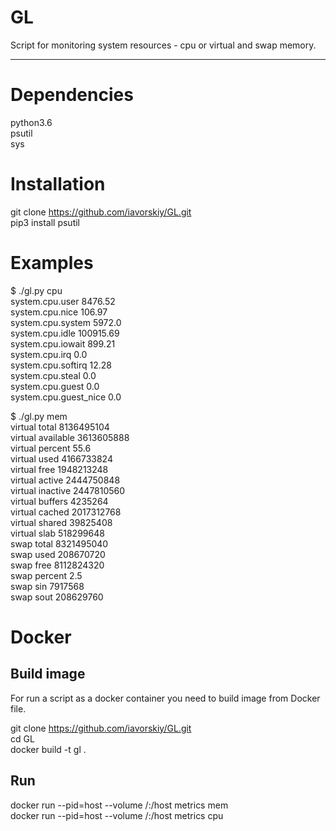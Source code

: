 **GL**
=====================

Script for monitoring system resources - cpu or  virtual and swap memory.
***
**Dependencies**
=====================

python3.6<br/>
psutil<br/>
sys<br/>

**Installation**
=====================

git clone https://github.com/iavorskiy/GL.git<br/>
pip3 install psutil

**Examples**
=====================

$ ./gl.py cpu<br/>
system.cpu.user 8476.52<br/>
system.cpu.nice 106.97<br/>
system.cpu.system 5972.0<br/>
system.cpu.idle 100915.69<br/>
system.cpu.iowait 899.21<br/>
system.cpu.irq 0.0<br/>
system.cpu.softirq 12.28<br/>
system.cpu.steal 0.0<br/>
system.cpu.guest 0.0<br/>
system.cpu.guest_nice 0.0<br/>


$ ./gl.py mem<br/>
virtual total 8136495104<br/>
virtual available 3613605888<br/>
virtual percent 55.6<br/>
virtual used 4166733824<br/>
virtual free 1948213248<br/>
virtual active 2444750848<br/>
virtual inactive 2447810560<br/>
virtual buffers 4235264<br/>
virtual cached 2017312768<br/>
virtual shared 39825408<br/>
virtual slab 518299648<br/>
swap total 8321495040<br/>
swap used 208670720<br/>
swap free 8112824320<br/>
swap percent 2.5<br/>
swap sin 7917568<br/>
swap sout 208629760<br/>

**Docker**
=====================


**Build image**
-----------------------------------
For run a script as a docker container you need to build image from Docker file.

git clone https://github.com/iavorskiy/GL.git<br/>
cd GL<br/>
docker build -t gl .<br/>

**Run**
-----------------------------------

docker run --pid=host --volume /:/host  metrics mem<br/>
docker run --pid=host --volume /:/host  metrics cpu<br/>



